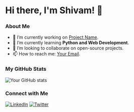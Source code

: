 # Hi there, I'm Shivam! 👋

### About Me
- 🔭 I’m currently working on [Project Name](https://github.com/shivam6116/project).
- 🌱 I’m currently learning **Python and Web Development**.
- 👯 I’m looking to collaborate on open-source projects.
- 📫 How to reach me: [Your Email](mailto:youremail@example.com).

### My GitHub Stats
![Your GitHub stats](https://github-readme-stats.vercel.app/api?username=shivam6116&show_icons=true&theme=radical)

### Connect with Me
[![LinkedIn](https://img.shields.io/badge/LinkedIn-0077B5?style=for-the-badge&logo=linkedin&logoColor=white)](https://linkedin.com/in/yourprofile)
[![Twitter](https://img.shields.io/badge/Twitter-1DA1F2?style=for-the-badge&logo=twitter&logoColor=white)](https://twitter.com/yourhandle)
